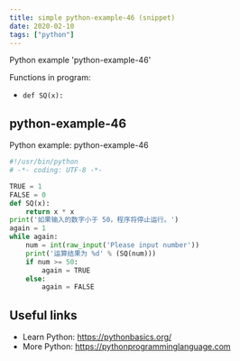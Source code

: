 ```yaml
---
title: simple python-example-46 (snippet)
date: 2020-02-10
tags: ["python"]
---
```

Python example 'python-example-46'

Functions in program: 
* `def SQ(x):`

## python-example-46

Python example: python-example-46

```python
#!/usr/bin/python
# -*- coding: UTF-8 -*-

TRUE = 1
FALSE = 0
def SQ(x):
    return x * x
print('如果输入的数字小于 50，程序将停止运行。')
again = 1
while again:
    num = int(raw_input('Please input number'))
    print('运算结果为 %d' % (SQ(num)))
    if num >= 50:
        again = TRUE
    else:
        again = FALSE


```

## Useful links

- Learn Python: https://pythonbasics.org/
- More Python: https://pythonprogramminglanguage.com
